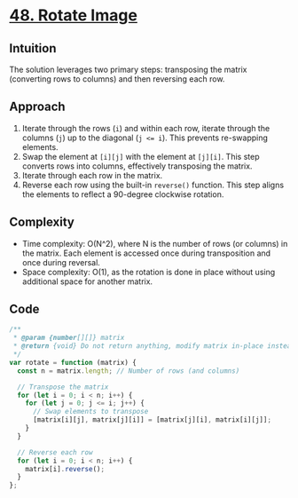 # [48. Rotate Image](https://leetcode.com/problems/rotate-image/description/)

## Intuition

The solution leverages two primary steps: transposing the matrix (converting rows to columns) and then reversing each row.

## Approach

1. Iterate through the rows (`i`) and within each row, iterate through the columns (`j`) up to the diagonal (`j <= i`). This prevents re-swapping elements.
2. Swap the element at `[i][j]` with the element at `[j][i]`. This step converts rows into columns, effectively transposing the matrix.
3. Iterate through each row in the matrix.
4. Reverse each row using the built-in `reverse()` function. This step aligns the elements to reflect a 90-degree clockwise rotation.

## Complexity

- Time complexity: O(N^2), where N is the number of rows (or columns) in the matrix. Each element is accessed once during transposition and once during reversal.
- Space complexity: O(1), as the rotation is done in place without using additional space for another matrix.

## Code

```javascript
/**
 * @param {number[][]} matrix
 * @return {void} Do not return anything, modify matrix in-place instead.
 */
var rotate = function (matrix) {
  const n = matrix.length; // Number of rows (and columns)

  // Transpose the matrix
  for (let i = 0; i < n; i++) {
    for (let j = 0; j <= i; j++) {
      // Swap elements to transpose
      [matrix[i][j], matrix[j][i]] = [matrix[j][i], matrix[i][j]];
    }
  }

  // Reverse each row
  for (let i = 0; i < n; i++) {
    matrix[i].reverse();
  }
};
```

